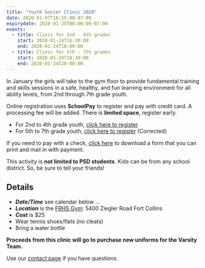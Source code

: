 ```yaml
---
title: "Youth Soccer Clinic 2020"
date: 2020-01-07T16:55:00-07:00
expirydate: 2020-01-25T00:00:00-07:00
events:
  - title: Clinic for 2nd - 4th grades
    start: 2020-01-24T16:30:00
    end: 2020-01-24T18:00:00
  - title: Clinic for 5th - 7th grades
    start: 2020-01-24T18:30:00
    end: 2020-01-24T20:00:00
---
```


In January the girls will take to the gym floor to provide fundamental training
and skills sessions in a safe, healthy, and fun learning environment for all
ability levels, from 2nd through 7th grade youth.

<!--more-->

Online registration uses **SchoolPay** to register and pay with credit card. A
processing fee will be added. There is **limited space**, register early.

- For 2nd to 4th grade youth, [click here to register][Youth-Soccer-2-4]
- For 5th to 7th grade youth, [click here to register][Youth-Soccer-5-7] (Corrected)

If you need to pay with a check, [click here][paper form] to download a form that you can
print and mail in with payment.

This activity is **not limited to PSD students**. Kids can be from any school
district. So, be sure to tell your friends!

## Details

- ***Date/Time*** see calendar below ...
- ***Location*** is the [FRHS Gym][FRHS Gym]: 5400 Ziegler Road Fort Collins
- ***Cost*** is $25
- Wear tennis shoes/flats (no cleats)
- Bring a water bottle


**Proceeds from this clinic will go to purchase new uniforms for the Varsity
Team.**

Use our [contact page] if you have questions.

[FRHS Gym]: https://goo.gl/maps/kDu1omU5THFzXEAy6
[Youth-Soccer-2-4]: https://www.schoolpay.com/link/FRHS-Youth-Soccer-2-4
[Youth-Soccer-5-7]: https://www.schoolpay.com/link/Youth-Soccer-5-7
[paper form]: /files/2020-FRHS-Soccer-Clinic-Registration.pdf
[contact page]: /about/#contact
